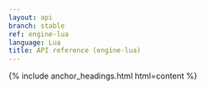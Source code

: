 ```yaml
---
layout: api
branch: stable
ref: engine-lua
language: Lua
title: API reference (engine-lua)
---
```

{% include anchor_headings.html html=content %}